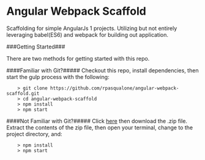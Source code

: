# Angular Webpack Scaffold

Scaffolding for simple AngularJs 1 projects.
Utilizing but not entirely leveraging babel(ES6) and webpack for building out application.

###Getting Started###

There are two methods for getting started with this repo.

####Familiar with Git?#####
Checkout this repo, install dependencies, then start the gulp process with the following:

```
	> git clone https://github.com/rpasqualone/angular-webpack-scaffold.git
	> cd angular-webpack-scaffold
	> npm install
	> npm start
```

####Not Familiar with Git?#####
Click [here](https://github.com/rpasqualone/angular-webpack-scaffold/archive/master.zip) then download the .zip file.  Extract the contents of the zip file, then open your terminal, change to the project directory, and:

```
	> npm install
	> npm start
```
